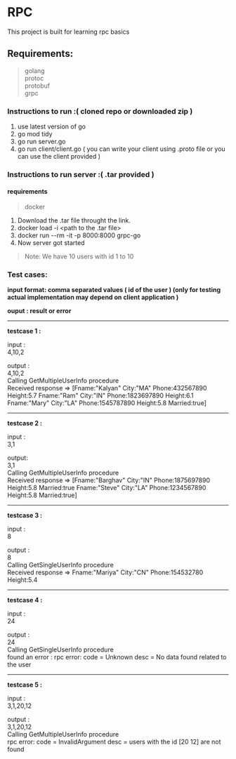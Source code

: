 # RPC

This project is built for learning rpc basics

## Requirements:


>golang\
protoc\
protobuf\
grpc

### Instructions to run :( cloned repo or downloaded zip )

1. use latest version of go
2. go mod tidy
3. go run server.go
4. go run client/client.go ( you can write your client using .proto file or you can use the client provided ) 

### Instructions to run server :( .tar provided )

#### requirements
>docker

1. Download the .tar file throught the link.
2. docker load -i <path to the .tar file\>
3. docker run --rm -it -p 8000:8000 grpc-go
4. Now server got started

>Note: We have 10 users with id 1 to 10

### Test cases:
**input format: comma separated values ( id of the user ) (only for testing actual implementation may depend  on client application )**

**ouput : result or error**

---
**testcase 1 :**

input :\
4,10,2

output : \
4,10,2 \
Calling GetMultipleUserInfo procedure \
Received response => [Fname:"Kalyan"  City:"MA"  Phone:432567890  Height:5.7 Fname:"Ram"  City:"IN"  Phone:1823697890  Height:6.1 Fname:"Mary"  City:"LA"  Phone:1545787890  Height:5.8  Married:true] 

---

**testcase 2 :**

input :\
3,1

output: \
3,1 \
Calling GetMultipleUserInfo procedure \
Received response => [Fname:"Barghav"  City:"IN"  Phone:1875697890  Height:5.8  Married:true Fname:"Steve"  City:"LA"  Phone:1234567890  Height:5.8  Married:true] 

---

**testcase 3 :**

input :\
8

output : \
8 \
Calling GetSingleUserInfo procedure \
Received response => Fname:"Mariya"  City:"CN"  Phone:154532780  Height:5.4 


---

**testcase 4 :**

input :\
24

output : \
24\
Calling GetSingleUserInfo procedure\
found an error :  rpc error: code = Unknown desc = No data found related to the user

---

**testcase 5 :**

input :\
3,1,20,12

output : \
3,1,20,12\
Calling GetMultipleUserInfo procedure\
rpc error: code = InvalidArgument desc = users with the id [20 12] are not found
